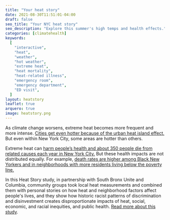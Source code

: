 ```yaml
---
title: "Your heat story"
date: 2021-08-30T11:51:01-04:00
draft: false
seo_title: "Your NYC heat story"
seo_description: "Explore this summer's high temps and health effects."
categories: [climatehealth]
keywords:
  [
    "interactive",
    "heat",
    "weather",
    "hot weather",
    "extreme heat",
    "heat mortality",
    "heat-related illness",
    "emergency room",
    "emergency department",
    "ED visit",
  ]
layout: heatstory
leaflet: true
arquero: true
image: heatstory.png
---
```


As climate change worsens, extreme heat becomes more frequent and more intense. <a href="{{<baseurl>}}data-stories/localtemp/"> Cities get even hotter because of the urban heat island effect.</a> But even within New York City, some areas are hotter than others.

Extreme heat can <a href="{{< baseurl >}}data-stories/heat/"> harm people’s health and about 350 people die from related causes each year in New York City.</a> But these health impacts are not distributed equally. For example, <a href="https://a816-dohbesp.nyc.gov/IndicatorPublic/key-topics/climatehealth/heat-report/"> death rates are higher among Black New Yorkers and in neighborhoods with more residents living below the poverty line.</a>

In this Heat Story study, in partnership with South Bronx Unite and Columbia, community groups took local heat measurements and combined them with personal stories on how heat and neighborhood factors affect people's lives, and they show how historic racist patterns of discrimination and disinvestment creates disproportionate impacts of heat, social, economic, and racial inequities, and public health. <a href="#communityScience">Read more about this study</a>.

<!-- Explore your neighbors' stories about how heat affects them. You can also <a href="https://docs.google.com/forms/d/e/1FAIpQLSdwGh2hb4LeLsQxH-w9awMAF2qc_UgOsD_bBYhRVa3ECxM8Bg/viewform" target="_blank"> submit your own story </a> about how heat has affected your life. -->
